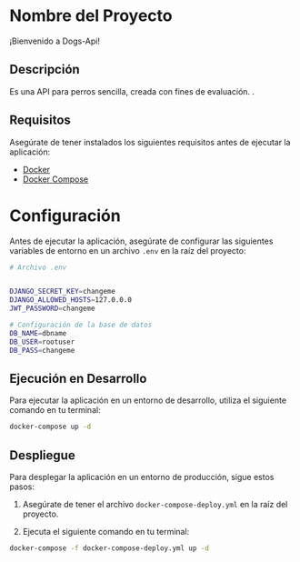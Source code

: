 # Nombre del Proyecto

¡Bienvenido a Dogs-Api!

## Descripción

Es una API para perros sencilla, creada con fines de evaluación. .

## Requisitos

Asegúrate de tener instalados los siguientes requisitos antes de ejecutar la aplicación:

- [Docker](https://www.docker.com/get-started)
- [Docker Compose](https://docs.docker.com/compose/install/)

# Configuración

Antes de ejecutar la aplicación, asegúrate de configurar las siguientes variables de entorno en un archivo `.env` en la raíz del proyecto:

```bash
# Archivo .env


DJANGO_SECRET_KEY=changeme
DJANGO_ALLOWED_HOSTS=127.0.0.0
JWT_PASSWORD=changeme

# Configuración de la base de datos
DB_NAME=dbname
DB_USER=rootuser
DB_PASS=changeme

```

## Ejecución en Desarrollo

Para ejecutar la aplicación en un entorno de desarrollo, utiliza el siguiente comando en tu terminal:

```bash
docker-compose up -d
```

## Despliegue

Para desplegar la aplicación en un entorno de producción, sigue estos pasos:

1. Asegúrate de tener el archivo `docker-compose-deploy.yml` en la raíz del proyecto.

2. Ejecuta el siguiente comando en tu terminal:

```bash
docker-compose -f docker-compose-deploy.yml up -d
```
